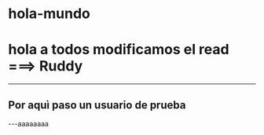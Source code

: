 # hola-mundo
# hola a todos modificamos el read ===> Ruddy

---
Por aquì paso un usuario de prueba
---
---aaaaaaaa
